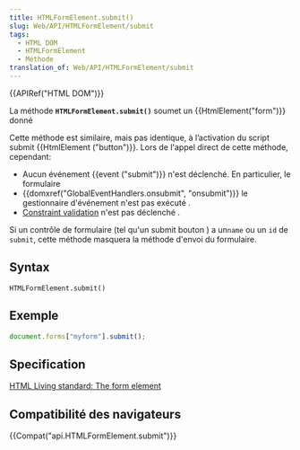 ```yaml
---
title: HTMLFormElement.submit()
slug: Web/API/HTMLFormElement/submit
tags:
  - HTML DOM
  - HTMLFormElement
  - Méthode
translation_of: Web/API/HTMLFormElement/submit
---
```

{{APIRef("HTML DOM")}}

La méthode  **`HTMLFormElement.submit()`**  soumet un {{HtmlElement("form")}} donné

Cette méthode est similaire, mais pas identique, à l’activation du script submit {{HtmlElement ("button")}}. Lors de l'appel direct de cette méthode, cependant:

- Aucun événement {{event ("submit")}} n'est déclenché. En particulier, le formulaire
- {{domxref("GlobalEventHandlers.onsubmit", "onsubmit")}}  le gestionnaire d'événement n'est pas exécuté .
- [Constraint validation](/en-US/docs/Web/Guide/HTML/HTML5/Constraint_validation) n'est pas déclenché .

Si un contrôle de formulaire (tel qu'un submit bouton ) a un`name` ou un `id` de `submit`, cette méthode masquera la méthode d'envoi du formulaire.

## Syntax

    HTMLFormElement.submit()

## Exemple

```js
document.forms["myform"].submit();
```

## Specification

[HTML Living standard: The form element](https://html.spec.whatwg.org/multipage/forms.html#the-form-element)

## Compatibilité des navigateurs

{{Compat("api.HTMLFormElement.submit")}}

